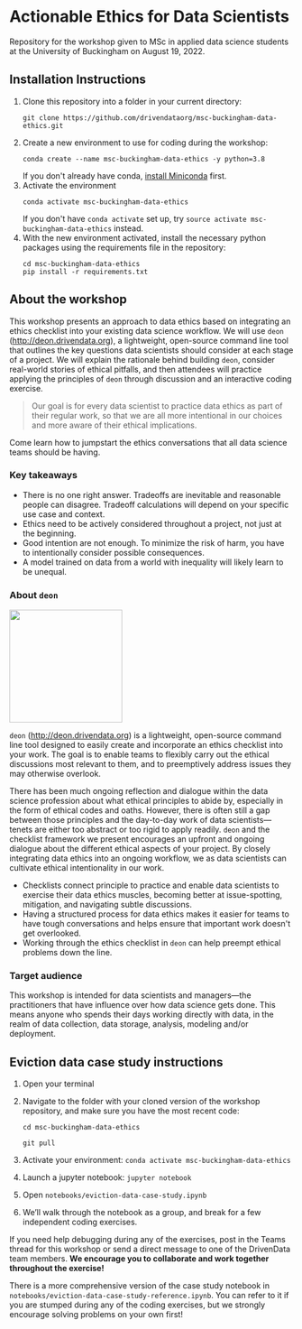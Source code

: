 # Actionable Ethics for Data Scientists

Repository for the workshop given to MSc in applied data science students at the University of Buckingham on August 19, 2022.

## Installation Instructions

1. Clone this repository into a folder in your current directory:
    ```shell
    git clone https://github.com/drivendataorg/msc-buckingham-data-ethics.git
    ```
2. Create a new environment to use for coding during the workshop:
   ```shell
   conda create --name msc-buckingham-data-ethics -y python=3.8
   ```
   If you don't already have conda, [install Miniconda](https://docs.conda.io/en/latest/miniconda.html) first.
3. Activate the environment
    ```shell
    conda activate msc-buckingham-data-ethics
    ```
    If you don't have `conda activate` set up, try `source activate msc-buckingham-data-ethics` instead.
4. With the new environment activated, install the necessary python packages using the requirements file in the repository:
    ```shell
    cd msc-buckingham-data-ethics
    pip install -r requirements.txt
    ```

## About the workshop

This workshop presents an approach to data ethics based on integrating an ethics checklist into your existing data science workflow. We will use `deon` (http://deon.drivendata.org), a lightweight, open-source command line tool that outlines the key questions data scientists should consider at each stage of a project. We will explain the rationale behind building `deon`, consider real-world stories of ethical pitfalls, and then attendees will practice applying the principles of `deon` through discussion and an interactive coding exercise.

> Our goal is for every data scientist to practice data ethics as part of their regular work, so that we are all more intentional in our choices and more aware of their ethical implications.

Come learn how to jumpstart the ethics conversations that all data science teams should be having.

### Key takeaways

- There is no one right answer. Tradeoffs are inevitable and reasonable people can disagree. Tradeoff calculations will depend on your specific use case and context.
- Ethics need to be actively considered throughout a project, not just at the beginning.
- Good intention are not enough. To minimize the risk of harm, you have to intentionally consider possible consequences.
- A model trained on data from a world with inequality will likely learn to be unequal.

### About `deon`

<a href="http://deon.drivendata.org/"><img src="https://s3.amazonaws.com/drivendata-public-assets/deon.png" width=200/></a>

`deon` (http://deon.drivendata.org) is a lightweight, open-source command line tool designed to easily create and incorporate an ethics checklist into your work. The goal is to enable teams to flexibly carry out the ethical discussions most relevant to them, and to preemptively address issues they may otherwise overlook. 

There has been much ongoing reflection and dialogue within the data science profession about what ethical principles to abide by, especially in the form of ethical codes and oaths. However, there is often still a gap between those principles and the day-to-day work of data scientists—tenets are either too abstract or too rigid to apply readily. `deon` and the checklist framework we present encourages an upfront and ongoing dialogue about the different ethical aspects of your project. By closely integrating data ethics into an ongoing workflow, we as data scientists can cultivate ethical intentionality in our work.

- Checklists connect principle to practice and enable data scientists to exercise their data ethics muscles, becoming better at issue-spotting, mitigation, and navigating subtle discussions.
- Having a structured process for data ethics makes it easier for teams to have tough conversations and helps ensure that important work doesn't get overlooked.
- Working through the ethics checklist in `deon` can help preempt ethical problems down the line.

### Target audience

This workshop is intended for data scientists and managers—the practitioners that have influence over how data science gets done. This means anyone who spends their days working directly with data, in the realm of data collection, data storage, analysis, modeling and/or deployment.

## Eviction data case study instructions

1. Open your terminal
   
2. Navigate to the folder with your cloned version of the workshop repository, and make sure you have the most recent code: 
   
   `cd msc-buckingham-data-ethics`
   
   `git pull`
   
3. Activate your environment: `conda activate msc-buckingham-data-ethics`
   
4. Launch a jupyter notebook: `jupyter notebook`
   
5. Open `notebooks/eviction-data-case-study.ipynb`
   
6. We’ll walk through the notebook as a group, and break for a few independent coding exercises.

If you need help debugging during any of the exercises, post in the Teams thread for this workshop or send a direct message to one of the DrivenData team members. **We encourage you to collaborate and work together throughout the exercise!**

There is a more comprehensive version of the case study notebook in `notebooks/eviction-data-case-study-reference.ipynb`. You can refer to it if you are stumped during any of the coding exercises, but we strongly encourage solving problems on your own first!